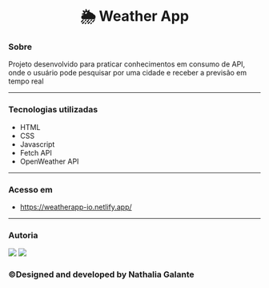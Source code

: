 <h1 align="center">🌦️ Weather App</h1>

### Sobre

Projeto desenvolvido para praticar conhecimentos em consumo de API, onde o usuário pode pesquisar por uma cidade e receber a previsão em tempo real

---

### Tecnologias utilizadas 
- HTML
- CSS
- Javascript
- Fetch API
- OpenWeather API

---

### Acesso em
- https://weatherapp-io.netlify.app/

---

### Autoria
<div>
  <a href = "mailto:nathsgg@gmail.com"><img src="https://img.shields.io/badge/Gmail-D14836?style=for-the-badge&logo=gmail&logoColor=white" target="_blank"></a>
  <a href="https://www.linkedin.com/in/nathalia-galante-58a12a125/" target="_blank"><img src="https://img.shields.io/badge/-LinkedIn-%230077B5?style=for-the-badge&logo=linkedin&logoColor=white" target="_blank"></a> 
</div> 

### &copy;Designed and developed by Nathalia Galante




